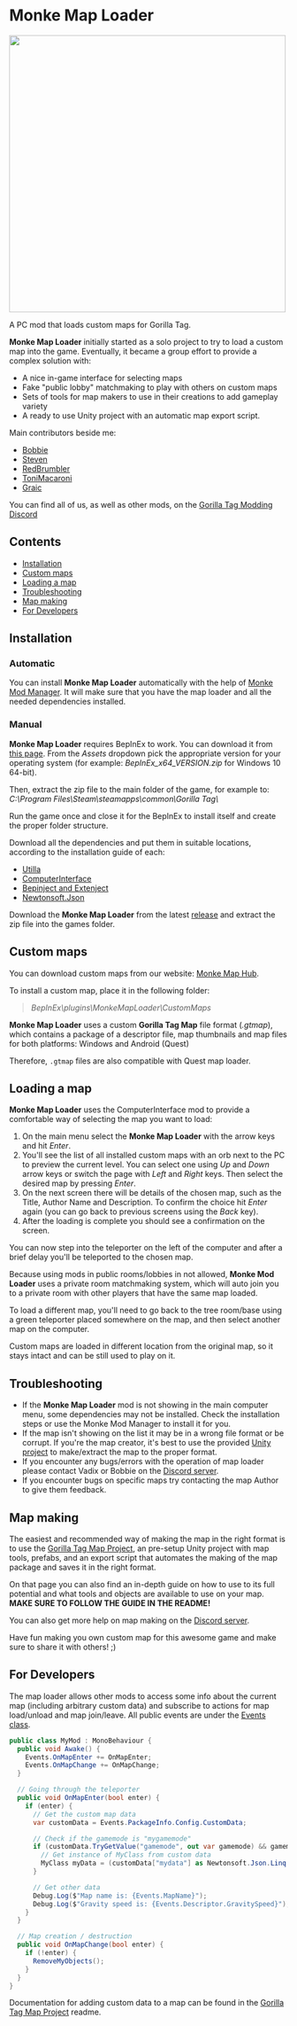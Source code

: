 # Monke Map Loader

<img src="https://user-images.githubusercontent.com/34404266/115944749-8cc3d680-a46c-11eb-9298-61d866b687fb.png" data-canonical-src="https://user-images.githubusercontent.com/34404266/115944749-8cc3d680-a46c-11eb-9298-61d866b687fb.png" width="500"/>

A PC mod that loads custom maps for Gorilla Tag.

**Monke Map Loader** initially started as a solo project to try to load a custom map into the game. Eventually, it became a group effort to provide a complex solution with:

- A nice in-game interface for selecting maps
- Fake "public lobby" matchmaking to play with others on custom maps
- Sets of tools for map makers to use in their creations to add gameplay variety
- A ready to use Unity project with an automatic map export script.

Main contributors beside me:

- [Bobbie](https://github.com/legoandmars)
- [Steven](https://github.com/DeadlyKitten)
- [RedBrumbler](https://github.com/RedBrumbler)
- [ToniMacaroni](https://github.com/ToniMacaroni)
- [Graic](https://github.com/Graicc)

You can find all of us, as well as other mods, on the [Gorilla Tag Modding Discord](http://discord.gg/b2MhDBAzTv)

## Contents

- [Installation](#installation)
- [Custom maps](#custom-maps)
- [Loading a map](#loading-a-map)
- [Troubleshooting](#troubleshooting)
- [Map making](#map-making)
- [For Developers](#for-developers)

## Installation

### Automatic

You can install **Monke Map Loader** automatically with the help of [Monke Mod Manager](https://github.com/DeadlyKitten/MonkeModManager/releases/latest). It will make sure that you have the map loader and all the needed dependencies installed.

### Manual

**Monke Map Loader** requires BepInEx to work. You can download it from [this page](https://github.com/BepInEx/BepInEx/releases). From the *Assets* dropdown pick the appropriate version for your operating system (for example: *BepInEx_x64_VERSION.zip* for Windows 10 64-bit).

Then, extract the zip file to the main folder of the game, for example to:  
*C:\\Program Files\\Steam\\steamapps\\common\\Gorilla Tag\\*  

Run the game once and close it for the BepInEx to install itself and create the proper folder structure.

Download all the dependencies and put them in suitable locations, according to the installation guide of each:

- [Utilla](https://github.com/legoandmars/Utilla/releases/latest)
- [ComputerInterface](https://github.com/ToniMacaroni/ComputerInterface/releases/latest)
- [Bepinject and Extenject](https://github.com/Auros/Bepinject/releases/latest)
- [Newtonsoft.Json](https://github.com/legoandmars/Newtonsoft.Json/releases/latest)

Download the **Monke Map Loader** from the latest [release](https://github.com/Vadix88/VmodMonkeMapLoader/releases/latest) and extract the zip file into the games folder.

## Custom maps

You can download custom maps from our website: [Monke Map Hub](https://monkemaphub.com/).

To install a custom map, place it in the following folder:
> *BepInEx\\plugins\\MonkeMapLoader\\CustomMaps*

**Monke Map Loader** uses a custom **Gorilla Tag Map** file format (*.gtmap*), which contains a package of a descriptor file, map thumbnails and map files for both platforms: Windows and Android (Quest)

Therefore, `.gtmap` files are also compatible with Quest map loader.

## Loading a map

**Monke Map Loader** uses the ComputerInterface mod to provide a comfortable way of selecting the map you want to load:

1. On the main menu select the **Monke Map Loader** with the arrow keys and hit *Enter*.
2. You'll see the list of all installed custom maps with an orb next to the PC to preview the current level. You can select one using *Up* and *Down* arrow keys or switch the page with *Left* and *Right* keys. Then select the desired map by pressing *Enter*.
3. On the next screen there will be details of the chosen map, such as the Title, Author Name and Description. To confirm the choice hit *Enter* again (you can go back to previous screens using the *Back* key).
4. After the loading is complete you should see a confirmation on the screen.

You can now step into the teleporter on the left of the computer and after a brief delay you'll be teleported to the chosen map.

Because using mods in public rooms/lobbies in not allowed, **Monke Mod Loader** uses a private room matchmaking system, which will auto join you to a private room with other players that have the same map loaded.

To load a different map, you'll need to go back to the tree room/base using a green teleporter placed somewhere on the map, and then select another map on the computer.

Custom maps are loaded in different location from the original map, so it stays intact and can be still used to play on it.

## Troubleshooting

- If the **Monke Map Loader** mod is not showing in the main computer menu, some dependencies may not be installed. Check the installation steps or use the Monke Mod Manager to install it for you.
- If the map isn't showing on the list it may be in a wrong file format or be corrupt. If you're the map creator, it's best to use the provided [Unity project](https://github.com/legoandmars/GorillaTagMapProject) to make/extract the map to the proper format.
- If you encounter any bugs/errors with the operation of map loader please contact Vadix or Bobbie on the [Discord server](http://discord.gg/b2MhDBAzTv).
- If you encounter bugs on specific maps try contacting the map Author to give them feedback.

## Map making

The easiest and recommended way of making the map in the right format is to use the [Gorilla Tag Map Project](https://github.com/legoandmars/GorillaTagMapProject), an pre-setup Unity project with map tools, prefabs, and an export script that automates the making of the map package and saves it in the right format.

On that page you can also find an in-depth guide on how to use to its full potential and what tools and objects are available to use on your map. **MAKE SURE TO FOLLOW THE GUIDE IN THE README!**

You can also get more help on map making on the [Discord server](http://discord.gg/b2MhDBAzTv).

Have fun making you own custom map for this awesome game and make sure to share it with others! ;)

## For Developers

The map loader allows other mods to access some info about the current map (including arbitrary custom data) and subscribe to actions for map load/unload and map join/leave. All public events are under the [Events class](/MonkeMapLoader/Events.cs).

```cs
public class MyMod : MonoBehaviour {
  public void Awake() {
    Events.OnMapEnter += OnMapEnter;
    Events.OnMapChange += OnMapChange;
  }

  // Going through the teleporter
  public void OnMapEnter(bool enter) {
    if (enter) {
      // Get the custom map data
      var customData = Events.PackageInfo.Config.CustomData;

      // Check if the gamemode is "mygamemode"
      if (customData.TryGetValue("gamemode", out var gamemode) && gamemode as string == "myGameMode") {
        // Get instance of MyClass from custom data
        MyClass myData = (customData["mydata"] as Newtonsoft.Json.Linq.JObject).ToObject<MyClass>();
      }

      // Get other data
      Debug.Log($"Map name is: {Events.MapName}");
      Debug.Log($"Gravity speed is: {Events.Descriptor.GravitySpeed}");
    }
  }

  // Map creation / destruction
  public void OnMapChange(bool enter) {
    if (!enter) {
      RemoveMyObjects();
    }
  }
}
```

Documentation for adding custom data to a map can be found in the [Gorilla Tag Map Project](https://github.com/legoandmars/GorillaTagMapProject#for-developers) readme.
